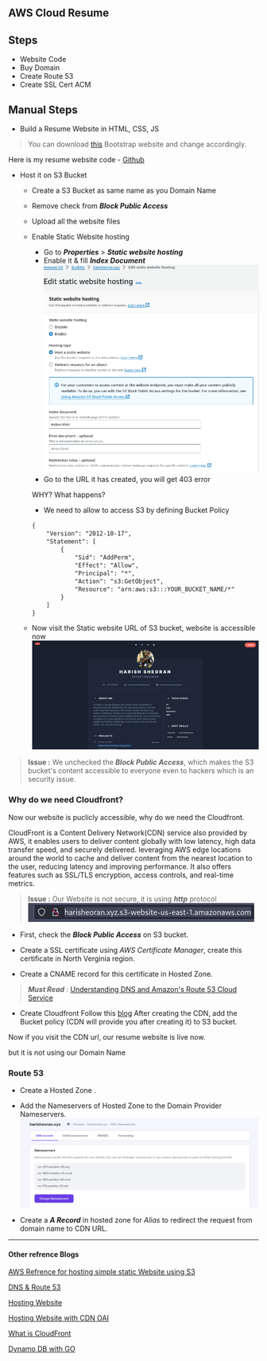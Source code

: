 ## AWS Cloud Resume

## Steps
- Website Code
- Buy Domain
- Create Route 53
- Create SSL Cert ACM


## Manual Steps
- Build a Resume Website in HTML, CSS, JS

> You can download [this](https://themes.3rdwavemedia.com/bootstrap-templates/resume/risen-free-bootstrap-5-dark-mode-resume-cv-template-for-developers/) Bootstrap website and change accordingly.

Here is my resume website code - [Github](https://github.com/harisheoran/AWS-Cloud-Resume/tree/main/website)

- Host it on S3 Bucket
    - Create a S3 Bucket as same name as you Domain Name
    - Remove check from ***Block Public Access***
    - Upload all the website files
    - Enable Static Website hosting
        - Go to ***Properties*** > ***Static website hosting***
        - Enable it & fill ***Index Document***
            ![](./img/static_enable.png)
        - Go to the URL it has created, you will get 403 error

        WHY? What happens?
        - We need to allow to access S3 by defining Bucket Policy
        ```
        {
            "Version": "2012-10-17",
            "Statement": [
                {
                    "Sid": "AddPerm",
                    "Effect": "Allow",
                    "Principal": "*",
                    "Action": "s3:GetObject",
                    "Resource": "arn:aws:s3:::YOUR_BUCKET_NAME/*"
                }
            ]
        }
        ```

    - Now visit the Static website URL of S3 bucket, website is accessible now
    ![](./img/resume_website01.png)


> **Issue :** We unchecked the ***Block Public Access***, which makes the S3 bucket's content accessible to everyone even to hackers which is an security issue.

### Why do we need Cloudfront?
Now our website is puclicly accessible, why do we need the Cloudfront.


CloudFront is a Content Delivery Network(CDN) service also provided by AWS, it enables users to deliver content globally with low latency, high data transfer speed, and securely delivered.
leveraging AWS edge locations around the world to cache and deliver content from the nearest location to the user, reducing latency and improving performance.
It also offers features such as SSL/TLS encryption, access controls, and real-time metrics.

> **Issue :** Our Website is not secure, it is using ***http*** protocol
![](./img/http.png)

- First, check the ***Block Public Access*** on S3 bucket.

- Create a SSL certificate using *AWS Certificate Manager*, create this certificate in North Verginia region.
- Create a CNAME record for this certificate in Hosted Zone.

> ***Must Read*** :  [Understanding DNS and Amazon's Route 53 Cloud Service](https://dev.to/aws-builders/understanding-dns-and-amazons-route-53-cloud-service-a-beginners-introduction-4jkc)


- Create Cloudfront
Follow this [blog](https://blog.tericcabrel.com/host-static-website-aws-s3-cloudfront/) 
After creating the CDN, add the Bucket policy (CDN will provide you after creating it) to S3 bucket.

Now if you visit the CDN url, our resume website is live now.

but it is not using our Domain Name

### Route 53
- Create a Hosted Zone .
- Add the Nameservers of Hosted Zone to the Domain Provider Nameservers.
    ![](./img/ns_hostinger.png)

- Create a ***A Record*** in hosted zone for *Alias* to redirect the request from domain name to CDN URL.












---

#### Other refrence Blogs
[AWS Refrence for hosting simple static Website using S3](https://docs.aws.amazon.com/AmazonS3/latest/userguide/WebsiteHosting.html)

[DNS & Route 53](https://dev.to/aws-builders/understanding-dns-and-amazons-route-53-cloud-service-a-beginners-introduction-4jkc)

[Hosting Website](https://dev.to/aws-builders/guide-to-hosting-a-static-website-on-aws-using-s3-cloudfront-and-route53-with-just-7-steps-220b)

[Hosting Website with CDN OAI](https://blog.tericcabrel.com/host-static-website-aws-s3-cloudfront/)

[What is CloudFront](https://docs.aws.amazon.com/AmazonCloudFront/latest/DeveloperGuide/Introduction.html)

[Dynamo DB with GO](https://medium.com/deliveryherotechhub/dynamodb-with-aws-sdk-go-v2-part-2-crud-operations-3da68c2f431f)